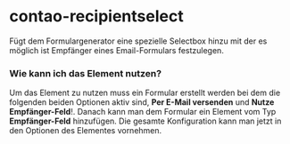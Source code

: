 contao-recipientselect
===========================

Fügt dem Formulargenerator eine spezielle Selectbox hinzu mit der es möglich ist Empfänger eines Email-Formulars festzulegen.

### Wie kann ich das Element nutzen?

Um das Element zu nutzen muss ein Formular erstellt werden bei dem die folgenden beiden Optionen aktiv sind, **Per E-Mail versenden** und **Nutze Empfänger-Feld**!. Danach kann man dem Formular ein Element vom Typ **Empfänger-Feld** hinzufügen. Die gesamte Konfiguration kann man jetzt in den Optionen des Elementes vornehmen.

